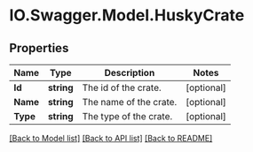 # IO.Swagger.Model.HuskyCrate
## Properties

Name | Type | Description | Notes
------------ | ------------- | ------------- | -------------
**Id** | **string** | The id of the crate. | [optional] 
**Name** | **string** | The name of the crate. | [optional] 
**Type** | **string** | The type of the crate. | [optional] 

[[Back to Model list]](../README.md#documentation-for-models) [[Back to API list]](../README.md#documentation-for-api-endpoints) [[Back to README]](../README.md)

